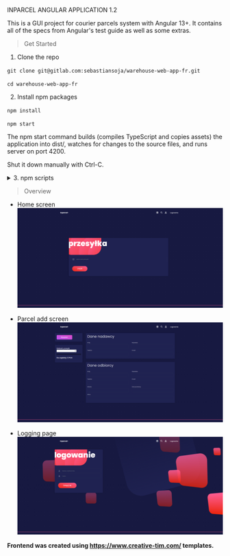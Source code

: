 INPARCEL ANGULAR APPLICATION 1.2

This is a GUI project for courier parcels system with Angular 13+. 
It contains all of the specs from Angular's test guide as well as some extras. 

> Get Started

1. Clone the repo

 `git clone git@gitlab.com:sebastiansoja/warehouse-web-app-fr.git`
 
 `cd warehouse-web-app-fr`

2. Install npm packages

`npm install`

`npm start` 


The npm start command builds (compiles TypeScript and copies assets) the application into dist/, watches for changes to the source files, and runs server on port 4200.

Shut it down manually with Ctrl-C.

<details><summary>
3. npm scripts</summary>
These are the most useful commands defined in package.json:


- npm start - runs the TypeScript compiler, asset copier, and a server at the same time, all three in "watch mode".
- npm run build - runs the TypeScript compiler and asset copier once.
- npm run build:watch - runs the TypeScript compiler and asset copier in "watch mode"; when changes occur to source files, 
  they will be recompiled  or copied into dist/.
- npm run lint - runs tslint on the project files.
- npm run serve - runs server.

1.  These are the test-related scripts:
- npm test - builds the application and runs Intern tests (both unit and functional) one time.
- npm run ci - cleans, lints, and builds the application and runs Intern tests (both unit and functional) one time.
</details>


> Overview

- Home screen
![](screenshots/home_screen.png)

- Parcel add screen
![](screenshots/parcel_add.png)

- Logging page
![](screenshots/logging_page.png)




















**Frontend was created using https://www.creative-tim.com/ templates.**
